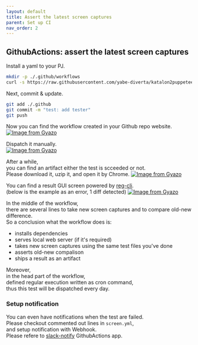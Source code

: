 ```yaml
---
layout: default
title: Assert the latest screen captures
parent: Set up CI
nav_order: 2
---
```


## GithubActions: assert the latest screen captures

Install a yaml to your PJ.
```sh
mkdir -p ./.github/workflows
curl -s https://raw.githubusercontent.com/yabe-diverta/katalon2puppeteer/main/docs/misc/screen.yaml -o ./.github/workflows/screen.yaml
```

Next, commit & update.
```sh
git add ./.github
git commit -m "test: add tester"
git push
```

Now you can find the workflow created in your Github repo website.
[![Image from Gyazo](https://t.gyazo.com/teams/diverta/ca6bc6c3303d9ca3edc0673c7d10bc33.png)](https://diverta.gyazo.com/ca6bc6c3303d9ca3edc0673c7d10bc33)

Dispatch it manually.  
[![Image from Gyazo](https://t.gyazo.com/teams/diverta/4cb12d66476eaac84c966d2332716f48.png)](https://diverta.gyazo.com/4cb12d66476eaac84c966d2332716f48)

After a while,  
you can find an artifact either the test is scceeded or not.  
Please download it, uzip it, and open it by Chrome.
[![Image from Gyazo](https://t.gyazo.com/teams/diverta/d7e0af281826e4457ae8b8b322f1e979.png)](https://diverta.gyazo.com/d7e0af281826e4457ae8b8b322f1e979)

You can find a result GUI screen powered by [reg-cli](https://github.com/reg-viz/reg-cli).  
(below is the example as an error, 1 diff detected)
[![Image from Gyazo](https://t.gyazo.com/teams/diverta/eb9e26123309421b74ccd6932afb0b88.png)](https://diverta.gyazo.com/eb9e26123309421b74ccd6932afb0b88)

In the middle of the workflow,  
there are several lines to take new screen captures and to compare old-new difference.  
So a conclusion what the workflow does is:
- installs dependencies
- serves local web server (if it's required)
- takes new screen captures using the same test files you've done
- asserts old-new compalison
- ships a result as an artifact

Moreover,  
in the head part of the workflow,  
defined regular execution written as cron command,  
thus this test will be dispatched every day.

### Setup notification

You can even have notifications when the test are failed.  
Please checkout commented out lines in `screen.yml`,  
and setup notification with Webhook.  
Please refere to [slack-notify](https://github.com/marketplace/actions/slack-notify) GithubActions app.

